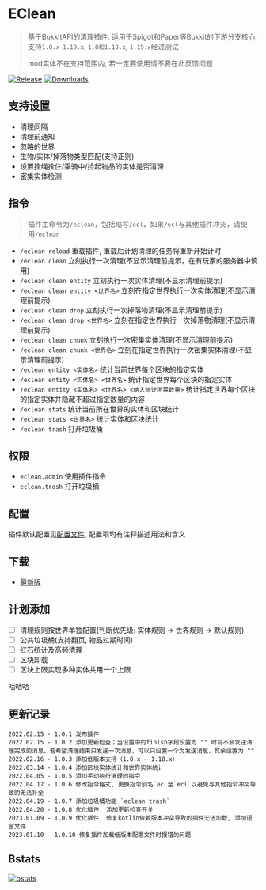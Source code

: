 # EClean

> 基于BukkitAPI的清理插件, 适用于Spigot和Paper等Bukkit的下游分支核心, 支持`1.8.x`-`1.19.x`, `1.8和1.18.x`, `1.19.x`经过测试
>
> mod实体不在支持范围内, 若一定要使用请不要在此反馈问题

[![Release](https://img.shields.io/github/v/release/4o4E/EClean?label=Release)](https://github.com/4o4E/EClean/releases/latest)
[![Downloads](https://img.shields.io/github/downloads/4o4E/EClean/total?label=Download)](https://github.com/4o4E/EClean/releases)

## 支持设置

- 清理间隔
- 清理前通知
- 忽略的世界
- 生物/实体/掉落物类型匹配(支持正则)
- 设置拴绳拴住/乘骑中/捡起物品的实体是否清理
- 密集实体检测

## 指令

> 插件主命令为`/eclean`，包括缩写`/ecl`，如果`/ecl`与其他插件冲突，请使用`/eclean`

- `/eclean reload` 重载插件, 重载后计划清理的任务将重新开始计时
- `/eclean clean` 立刻执行一次清理(不显示清理前提示，在有玩家的服务器中慎用)
- `/eclean clean entity` 立刻执行一次实体清理(不显示清理前提示)
- `/eclean clean entity <世界名>` 立刻在指定世界执行一次实体清理(不显示清理前提示)
- `/eclean clean drop` 立刻执行一次掉落物清理(不显示清理前提示)
- `/eclean clean drop <世界名>` 立刻在指定世界执行一次掉落物清理(不显示清理前提示)
- `/eclean clean chunk` 立刻执行一次密集实体清理(不显示清理前提示)
- `/eclean clean chunk <世界名>` 立刻在指定世界执行一次密集实体清理(不显示清理前提示)
- `/eclean entity <实体名>` 统计当前世界每个区块的指定实体
- `/eclean entity <实体名> <世界名>` 统计指定世界每个区块的指定实体
- `/eclean entity <实体名> <世界名> <纳入统计所需数量>` 统计指定世界每个区块的指定实体并隐藏不超过指定数量的内容
- `/eclean stats` 统计当前所在世界的实体和区块统计
- `/eclean stats <世界名>` 统计实体和区块统计
- `/eclean trash` 打开垃圾桶

## 权限

- `eclean.admin` 使用插件指令
- `eclean.trash` 打开垃圾桶

## 配置

插件默认配置见[配置文件](src/main/resources/config.yml), 配置项均有注释描述用法和含义

## 下载

- [最新版](https://github.com/4o4E/EClean/releases/latest)

## 计划添加

- [ ] 清理规则按世界单独配置(判断优先级: 实体规则 -> 世界规则 -> 默认规则)
- [ ] 公共垃圾桶(支持翻页, 物品过期时间)
- [ ] 红石统计及高频清理
- [ ] 区块卸载
- [ ] 区块上限实现多种实体共用一个上限

~~咕咕咕~~

## 更新记录

```
2022.02.15 - 1.0.1 发布插件
2022.02.15 - 1.0.2 添加更新检查；当设置中的finish字段设置为 "" 时将不会发送清理完成的消息，若希望清理结束只发送一次消息，可以只设置一个为发送消息，其余设置为 ""
2022.02.16 - 1.0.3 添加低版本支持（1.8.x - 1.18.x）
2022.03.14 - 1.0.4 添加区块实体统计和世界实体统计
2022.04.05 - 1.0.5 添加手动执行清理的指令
2022.04.17 - 1.0.6 修改指令格式, 更换指令别名`ec`至`ecl`以避免与其他指令冲突导致的无法补全
2022.04.19 - 1.0.7 添加垃圾桶功能 `eclean trash`
2022.04.20 - 1.0.8 优化插件, 添加更新检查开关
2023.01.09 - 1.0.9 优化插件, 修复kotlin依赖版本冲突导致的插件无法加载, 添加语言文件
2023.01.10 - 1.0.10 修复插件加载低版本配置文件时报错的问题
```

## Bstats

[![bstats](https://bstats.org/signatures/bukkit/EClean.svg)](https://bstats.org/plugin/bukkit/EClean)
